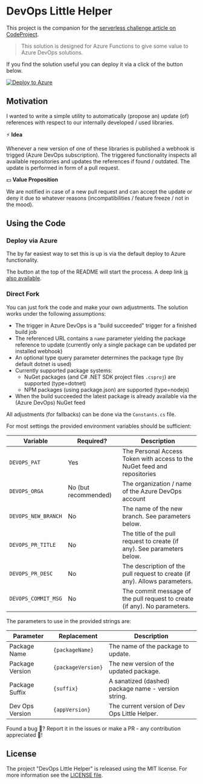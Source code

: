 # DevOps Little Helper

This project is the companion for the [serverless challenge article on CodeProject](https://www.codeproject.com/Articles/3941198/Serverless-DevOps-Little-Helper#azure-devops-subscription-setup).

> This solution is designed for Azure Functions to give some value to Azure DevOps solutions.

If you find the solution useful you can deploy it via a click of the button below.

[![Deploy to Azure](https://azuredeploy.net/deploybutton.png)](https://azuredeploy.net/)

## Motivation

I wanted to write a simple utility to automatically (propose an) update (of) references with respect to our internally developed / used libraries.

:zap: **Idea**

Whenever a new version of one of these libraries is published a webhook is trigged (Azure DevOps subscription). The triggered functionality inspects all available repositories and updates the references if found / outdated. The update is performed in form of a pull request.

:dollar: **Value Proposition**

We are notified in case of a new pull request and can accept the update or deny it due to whatever reasons (incompatibilities / feature freeze / not in the mood).

## Using the Code

### Deploy via Azure

The by far easiest way to set this is up is via the default deploy to Azure functionality.

The button at the top of the README will start the process. A deep link [is also available](https://azuredeploy.net/?repository=https://github.com/FlorianRappl/DevOpsLittleHelper).

### Direct Fork

You can just fork the code and make your own adjustments. The solution works under the following assumptions:

- The trigger in Azure DevOps is a "build succeeded" trigger for a finished build job
- The referenced URL contains a `name` parameter yielding the package reference to update (currently only a single package can be updated per installed webhook)
- An optional type query parameter determines the package type (by default dotnet is used)
- Currently supported package systems:
  - NuGet packages (and C# .NET SDK project files `.csproj`) are supported (type=dotnet)
  - NPM packages (using package.json) are supported (type=nodejs)
- When the build succeeded the latest package is already available via the (Azure DevOps) NuGet feed

All adjustments (for fallbacks) can be done via the `Constants.cs` file.

For most settings the provided environment variables should be sufficient:

| Variable            | Required?            | Description                                                                |
|---------------------|----------------------|----------------------------------------------------------------------------|
| `DEVOPS_PAT`        | Yes                  | The Personal Access Token with access to the NuGet feed and repositories   |
| `DEVOPS_ORGA`       | No (but recommended) | The organization / name of the Azure DevOps account                        |
| `DEVOPS_NEW_BRANCH` | No                   | The name of the new branch. See parameters below.                          |
| `DEVOPS_PR_TITLE`   | No                   | The title of the pull request to create (if any). See parameters below.    |
| `DEVOPS_PR_DESC`    | No                   | The description of the pull request to create (if any). Allows parameters. |
| `DEVOPS_COMMIT_MSG` | No                   | The commit message of the pull request to create (if any). No parameters.  |

The parameters to use in the provided strings are:

| Parameter       | Replacement        | Description                                         |
|-----------------|--------------------|-----------------------------------------------------|
| Package Name    | `{packageName}`    | The name of the package to update.                  |
| Package Version | `{packageVersion}` | The new version of the updated package.             |
| Package Suffix  | `{suffix}`         | A sanatized (dashed) package name - version string. |
| Dev Ops Version | `{appVersion}`     | The current version of Dev Ops Little Helper.       |

Found a bug :eyes:? Report it in the issues or make a PR - any contribution appreciated :beers:!

## License

The project "DevOps Little Helper" is released using the MIT license. For more information see the [LICENSE file](LICENSE).

